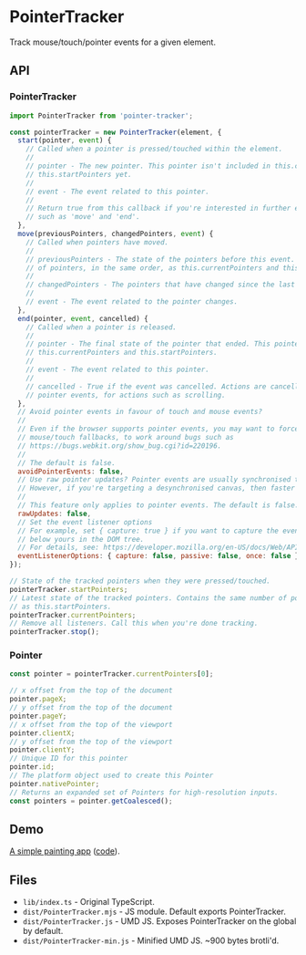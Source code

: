 # PointerTracker

Track mouse/touch/pointer events for a given element.

## API

### PointerTracker

```js
import PointerTracker from 'pointer-tracker';

const pointerTracker = new PointerTracker(element, {
  start(pointer, event) {
    // Called when a pointer is pressed/touched within the element.
    //
    // pointer - The new pointer. This pointer isn't included in this.currentPointers or
    // this.startPointers yet.
    //
    // event - The event related to this pointer.
    //
    // Return true from this callback if you're interested in further events about this pointer,
    // such as 'move' and 'end'.
  },
  move(previousPointers, changedPointers, event) {
    // Called when pointers have moved.
    //
    // previousPointers - The state of the pointers before this event. This contains the same number
    // of pointers, in the same order, as this.currentPointers and this.startPointers.
    //
    // changedPointers - The pointers that have changed since the last move callback.
    //
    // event - The event related to the pointer changes.
  },
  end(pointer, event, cancelled) {
    // Called when a pointer is released.
    //
    // pointer - The final state of the pointer that ended. This pointer is now absent from
    // this.currentPointers and this.startPointers.
    //
    // event - The event related to this pointer.
    //
    // cancelled - True if the event was cancelled. Actions are cancelled when the OS takes over
    // pointer events, for actions such as scrolling.
  },
  // Avoid pointer events in favour of touch and mouse events?
  //
  // Even if the browser supports pointer events, you may want to force the browser to use
  // mouse/touch fallbacks, to work around bugs such as
  // https://bugs.webkit.org/show_bug.cgi?id=220196.
  //
  // The default is false.
  avoidPointerEvents: false,
  // Use raw pointer updates? Pointer events are usually synchronised to requestAnimationFrame.
  // However, if you're targeting a desynchronised canvas, then faster 'raw' updates are better.
  //
  // This feature only applies to pointer events. The default is false.
  rawUpdates: false,
  // Set the event listener options
  // For example, set { capture: true } if you want to capture the event before it reaches listeners
  // below yours in the DOM tree.
  // For details, see: https://developer.mozilla.org/en-US/docs/Web/API/EventTarget/addEventListener#parameters
  eventListenerOptions: { capture: false, passive: false, once: false },
});

// State of the tracked pointers when they were pressed/touched.
pointerTracker.startPointers;
// Latest state of the tracked pointers. Contains the same number of pointers, and in the same order
// as this.startPointers.
pointerTracker.currentPointers;
// Remove all listeners. Call this when you're done tracking.
pointerTracker.stop();
```

### Pointer

```js
const pointer = pointerTracker.currentPointers[0];

// x offset from the top of the document
pointer.pageX;
// y offset from the top of the document
pointer.pageY;
// x offset from the top of the viewport
pointer.clientX;
// y offset from the top of the viewport
pointer.clientY;
// Unique ID for this pointer
pointer.id;
// The platform object used to create this Pointer
pointer.nativePointer;
// Returns an expanded set of Pointers for high-resolution inputs.
const pointers = pointer.getCoalesced();
```

## Demo

[A simple painting app](https://pointer-tracker-demo.glitch.me/) ([code](https://glitch.com/edit/#!/pointer-tracker-demo?path=public/index.html)).

## Files

- `lib/index.ts` - Original TypeScript.
- `dist/PointerTracker.mjs` - JS module. Default exports PointerTracker.
- `dist/PointerTracker.js` - UMD JS. Exposes PointerTracker on the global by default.
- `dist/PointerTracker-min.js` - Minified UMD JS. ~900 bytes brotli'd.
